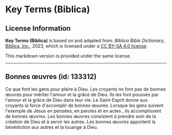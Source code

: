# Key Terms (Biblica)

## License Information

**Key Terms (Biblica)** is based on and adapted from: _Biblica Bible Dictionary_, [Biblica, Inc.](https://www.biblica.com/), 2023, which is licensed under a [CC BY-SA 4.0 license](https://creativecommons.org/licenses/by-sa/4.0/legalcode.en).

This markdown version is provided under the same license.



--------------------------------

## Bonnes œuvres (id: 133312)

Ce que font les gens pour plaire à Dieu. Les croyants ne font pas de bonnes œuvres pour mériter l'amour et la grâce de Dieu. Ils les font poussés par l'amour et la grâce de Dieu dans leur vie. Le Saint\-Esprit donne aux croyants la force d'accomplir de bonnes œuvres. Lorsque les gens suivent l'exemple de Jésus en pensées, en paroles et en actes , ils accomplissent de bonnes œuvres. Les bonnes œuvres consistent à prendre soin de la création de Dieu et à servir les autres. Les bonnes œuvres apportent la bénédiction aux autres et la louange à Dieu.


